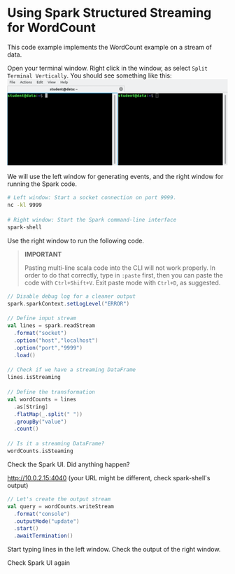 # Using Spark Structured Streaming for WordCount

This code example implements the WordCount example on a stream of data.

Open your terminal window. Right click in the window, as select `Split Terminal Vertically`.
You should see something like this:
![Split Window](img/split.png)

We will use the left window for generating events, and the right window for running the Spark code.

```bash
# Left window: Start a socket connection on port 9999.
nc -kl 9999

# Right window: Start the Spark command-line interface
spark-shell
```

Use the right window to run the following code.
> **IMPORTANT** 
> 
> Pasting multi-line scala code into the CLI will not work properly. 
In order to do that correctly, type in `:paste` first, then you can paste the code
with `Ctrl+Shift+V`. Exit paste mode with `Ctrl+D`, as suggested.

```scala
// Disable debug log for a cleaner output
spark.sparkContext.setLogLevel("ERROR")

// Define input stream
val lines = spark.readStream
  .format("socket")
  .option("host","localhost")
  .option("port","9999")
  .load()
  
// Check if we have a streaming DataFrame
lines.isStreaming

// Define the transformation
val wordCounts = lines
  .as[String]
  .flatMap(_.split(" "))
  .groupBy("value")
  .count()
  
// Is it a streaming DataFrame?
wordCounts.isSteaming
```

Check the Spark UI. Did anything happen?

http://10.0.2.15:4040 (your URL might be different, check spark-shell's output)

```scala
// Let's create the output stream
val query = wordCounts.writeStream
  .format("console")
  .outputMode("update")
  .start()
  .awaitTermination()
```

Start typing lines in the left window. Check the output of the right window.

Check Spark UI again
